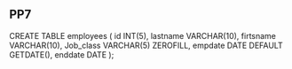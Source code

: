 
## PP7

CREATE TABLE employees (
  id INT(5),
  lastname VARCHAR(10),
  firtsname VARCHAR(10),
  Job_class VARCHAR(5) ZEROFILL,
  empdate DATE DEFAULT GETDATE(),
  enddate DATE
  );

